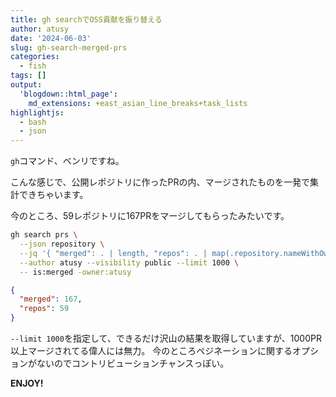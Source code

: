 ```yaml
---
title: gh searchでOSS貢献を振り替える
author: atusy
date: '2024-06-03'
slug: gh-search-merged-prs
categories:
  - fish
tags: []
output:
  'blogdown::html_page':
    md_extensions: +east_asian_line_breaks+task_lists
highlightjs:
  - bash
  - json
---
```



`gh`コマンド、ベンリですね。

こんな感じで、公開レポジトリに作ったPRの内、マージされたものを一発で集計できちゃいます。

今のところ、59レポジトリに167PRをマージしてもらったみたいです。

``` bash
gh search prs \
  --json repository \
  --jq '{ "merged": . | length, "repos": . | map(.repository.nameWithOwner) | unique | length }' \
  --author atusy --visibility public --limit 1000 \
  -- is:merged -owner:atusy
```

``` json
{
  "merged": 167,
  "repos": 59
}
```

`--limit 1000`を指定して、できるだけ沢山の結果を取得していますが、1000PR以上マージされてる偉人には無力。
今のところペジネーションに関するオプションがないのでコントリビューションチャンスっぽい。

**ENJOY!**
